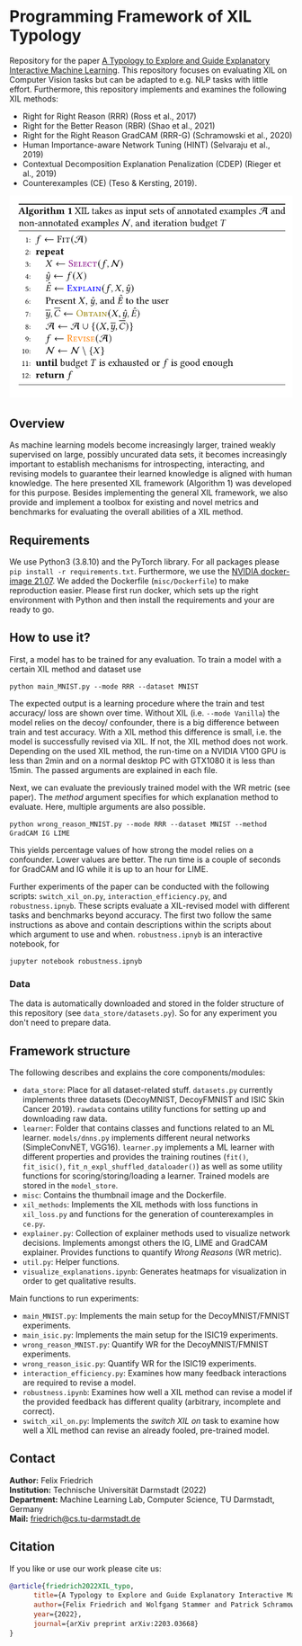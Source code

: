 <!-- #region -->
# Programming Framework of XIL Typology
Repository for the paper [A Typology to Explore and Guide Explanatory Interactive Machine Learning](https://arxiv.org/abs/2203.03668). This repository focuses on evaluating XIL on Computer Vision tasks but can be adapted to e.g. NLP tasks with little effort. Furthermore, this repository implements and examines the following XIL methods:

* Right for Right Reason (RRR) (Ross et al., 2017)
* Right for the Better Reason (RBR) (Shao et al., 2021)
* Right for the Right Reason GradCAM (RRR-G) (Schramowski et al., 2020)
* Human Importance-aware Network Tuning (HINT) (Selvaraju et al., 2019)
* Contextual Decomposition Explanation Penalization (CDEP) (Rieger et al., 2019)
* Counterexamples (CE) (Teso & Kersting, 2019).

![XIL Typology](./misc/framework_fig.png)

## Overview
As machine learning models become increasingly larger, trained weakly supervised on large, possibly uncurated data sets, it becomes increasingly important to establish mechanisms for introspecting, interacting, and revising models to guarantee their learned knowledge is aligned with human knowledge. 
The here presented XIL framework (Algorithm 1) was developed for this purpose. 
Besides implementing the general XIL framework, we also provide and implement a toolbox for existing and novel metrics and benchmarks for evaluating the overall abilities of a XIL method.

## Requirements
We use Python3 (3.8.10) and the PyTorch library. For all packages please `pip install -r requirements.txt`. Furthermore, we use the [NVIDIA docker-image 21.07](https://docs.nvidia.com/deeplearning/frameworks/pytorch-release-notes/rel_21-07.html#rel_21-07 "NVIDIA docker-image 21.07"). We added the Dockerfile (`misc/Dockerfile`) to make reproduction easier. Please first run docker, which sets up the right environment with Python and then install the requirements and your are ready to go.

## How to use it?
First, a model has to be trained for any evaluation. To train a model with a certain XIL method and dataset use 

```
python main_MNIST.py --mode RRR --dataset MNIST
``` 

The expected output is a learning procedure where the train and test accuracy/ loss are shown over time. Without XIL (i.e. `--mode Vanilla`) the model relies on the decoy/ confounder, there is a big difference between train and test accuracy. With a XIL method this difference is small, i.e. the model is successfully revised via XIL. If not, the XIL method does not work. Depending on the used XIL method, the run-time on a NVIDIA V100 GPU is less than 2min and on a normal desktop PC with GTX1080 it is less than 15min. The passed arguments are explained in each file.

Next, we can evaluate the previously trained model with the WR metric (see paper). The *method* argument specifies for which explanation method to evaluate. Here, multiple arguments are also possible.

```
python wrong_reason_MNIST.py --mode RRR --dataset MNIST --method GradCAM IG LIME
``` 

This yields percentage values of how strong the model relies on a confounder. Lower values are better. The run time is a couple of seconds for GradCAM and IG while it is up to an hour for LIME.

Further experiments of the paper can be conducted with the following scripts: `switch_xil_on.py`, `interaction_efficiency.py`, and `robustness.ipnyb`. These scripts evaluate a XIL-revised model with different tasks and benchmarks beyond accuracy. The first two follow the same instructions as above and contain descriptions within the scripts about which argument to use and when. `robustness.ipnyb` is an interactive notebook, for 

```
jupyter notebook robustness.ipnyb
``` 


### Data
The data is automatically downloaded and stored in the folder structure of this repository (see `data_store/datasets.py`). So for any experiment you don't need to prepare data.

## Framework structure
The following describes and explains the core components/modules:

* `data_store`: Place for all dataset-related stuff. `datasets.py` currently implements three datasets (DecoyMNIST, DecoyFMNIST and ISIC Skin Cancer 2019). `rawdata` contains utility functions for setting up and downloading raw data. 
* `learner`: Folder that contains classes and functions related to an ML learner. `models/dnns.py` implements different neural networks (SimpleConvNET, VGG16). `learner.py` implements a ML learner with different properties and provides the training routines (`fit()`, `fit_isic()`, `fit_n_expl_shuffled_dataloader()`) as well as some utility functions for scoring/storing/loading a learner. Trained models are stored in the `model_store`.
* `misc`: Contains the thumbnail image and the Dockerfile.
* `xil_methods`: Implements the XIL methods with loss functions in `xil_loss.py` and functions for the generation of counterexamples in `ce.py`. 
* `explainer.py`: Collection of explainer methods used to visualize network decisions. Implements amongst others the IG, LIME and GradCAM explainer. Provides functions to quantify *Wrong Reasons* (WR metric). 
* `util.py`: Helper functions.
* `visualize_explanations.ipynb`: Generates heatmaps for visualization in order to get qualitative results.

Main functions to run experiments:

* `main_MNIST.py`: Implements the main setup for the DecoyMNIST/FMNIST experiments.  
* `main_isic.py`: Implements the main setup for the ISIC19 experiments.
* `wrong_reason_MNIST.py`: Quantify WR for the DecoyMNIST/FMNIST experiments.
* `wrong_reason_isic.py`: Quantify WR for the ISIC19 experiments.
* `interaction_efficiency.py`: Examines how many feedback interactions are required to revise a model.
* `robustness.ipynb`: Examines how well a XIL method can revise a model if the provided feedback has different quality (arbitrary, incomplete and correct).
* `switch_xil_on.py`: Implements the *switch XIL on* task to examine how well a XIL method can revise an already fooled, pre-trained model.

## Contact
**Author:** Felix Friedrich  
**Institution:** Technische Universität Darmstadt (2022)  
**Department:** Machine Learning Lab, Computer Science, TU Darmstadt, Germany   
**Mail:** <friedrich@cs.tu-darmstadt.de>

## Citation
If you like or use our work please cite us:
```bibtex
@article{friedrich2022XIL_typo,
      title={A Typology to Explore and Guide Explanatory Interactive Machine Learning}, 
      author={Felix Friedrich and Wolfgang Stammer and Patrick Schramowski and Kristian Kersting},
      year={2022},
      journal={arXiv preprint arXiv:2203.03668}
}
```
<!-- #endregion -->
